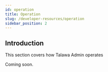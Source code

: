 ```yaml
---
id: operation
title: Operation
slug: /developer-resources/operation
sidebar_position: 2
---
```


## Introduction

This section covers how Talawa Admin operates

Coming soon.
